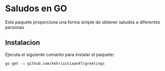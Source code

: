 # Saludos en GO

Este paquete proporciona una forma simple de obtener saludos a diferentes personas

## Instalacion

Ejecuta el siguiente comanto para instalar el paquete:

``` bash
go get -u github.com/kkhrisstiaan47/greetings
```